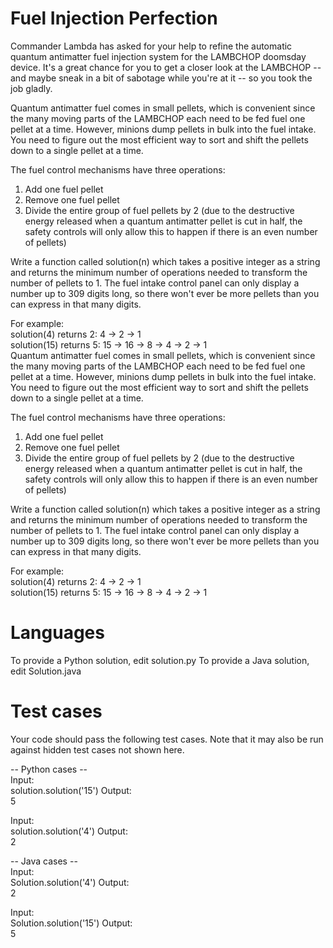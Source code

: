 Fuel Injection Perfection
=========================

Commander Lambda has asked for your help to refine the automatic quantum antimatter fuel injection system for the LAMBCHOP doomsday device. It's a great chance for you to get a closer look at the LAMBCHOP -- and maybe sneak in a bit of sabotage while you're at it -- so you took the job gladly. 

Quantum antimatter fuel comes in small pellets, which is convenient since the many moving parts of the LAMBCHOP each need to be fed fuel one pellet at a time. However, minions dump pellets in bulk into the fuel intake. You need to figure out the most efficient way to sort and shift the pellets down to a single pellet at a time. 

The fuel control mechanisms have three operations: 

1) Add one fuel pellet
2) Remove one fuel pellet
3) Divide the entire group of fuel pellets by 2 (due to the destructive energy released when a quantum antimatter pellet is cut in half, the safety controls will only allow this to happen if there is an even number of pellets)

Write a function called solution(n) which takes a positive integer as a string and returns the minimum number of operations needed to transform the number of pellets to 1. The fuel intake control panel can only display a number up to 309 digits long, so there won't ever be more pellets than you can express in that many digits.

For example:  
solution(4) returns 2: 4 -> 2 -> 1  
solution(15) returns 5: 15 -> 16 -> 8 -> 4 -> 2 -> 1  
Quantum antimatter fuel comes in small pellets, which is convenient since the many moving parts of the LAMBCHOP each need to be fed fuel one pellet at a time. However, minions dump pellets in bulk into the fuel intake. You need to figure out the most efficient way to sort and shift the pellets down to a single pellet at a time. 

The fuel control mechanisms have three operations: 

1) Add one fuel pellet
2) Remove one fuel pellet
3) Divide the entire group of fuel pellets by 2 (due to the destructive energy released when a quantum antimatter pellet is cut in half, the safety controls will only allow this to happen if there is an even number of pellets)

Write a function called solution(n) which takes a positive integer as a string and returns the minimum number of operations needed to transform the number of pellets to 1. The fuel intake control panel can only display a number up to 309 digits long, so there won't ever be more pellets than you can express in that many digits.

For example:  
solution(4) returns 2: 4 -> 2 -> 1    
solution(15) returns 5: 15 -> 16 -> 8 -> 4 -> 2 -> 1       

Languages
=========

To provide a Python solution, edit solution.py
To provide a Java solution, edit Solution.java

Test cases
==========

Your code should pass the following test cases.
Note that it may also be run against hidden test cases not shown here.

-- Python cases --  
Input:  
solution.solution('15')
Output:  
    5

Input:  
solution.solution('4')
Output:  
    2

-- Java cases --  
Input:  
Solution.solution('4')
Output:  
    2

Input:  
Solution.solution('15')
Output:  
    5
